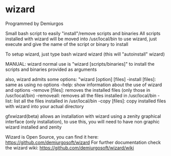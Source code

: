 wizard
======
Programmed by Demiurgos

Small bash script to easily "install"/remove scripts and binaries
All scripts installed with wizard will be moved into /usr/local/bin
to use wizard, just execute and give the name of the script or binary to install

To setup wizard, just type bash wizard wizard (this will "autoinstall" wizard)

MANUAL:
wizard normal use is "wizard [scripts/binaries]" to install the scripts and binaries provided as arguments

also, wizard admits some options: "wizard [option] [files]
-install [files]: same as using no options
-help: show information about the use of wizard and options
-remove [files]: removes the installed files (only those in /usr/local/bin)
-removeall: removes all the files installed in /usr/local/bin
-list: list all the files installed in /usr/local/bin
-copy [files]: copy installed files with wizard into your actual directory


gfxwizard(beta) allows an installation with wizard using a zenity graphical interface (only installation), to use this, you will need to have non graphic wizard installed and zenity

Wizard is Open Source, you can find it here:  https://github.com/demiurgosoft/wizard
For further documentation check the wizard wiki: https://github.com/demiurgosoft/wizard/wiki
